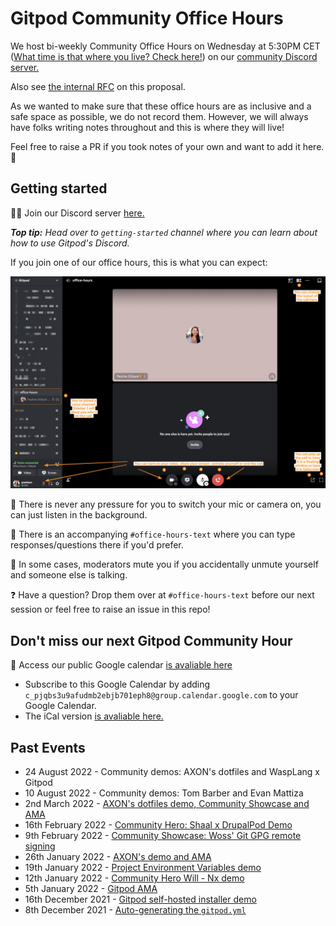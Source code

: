 # Gitpod Community Office Hours

We host bi-weekly Community Office Hours on Wednesday at 5:30PM CET ([What time is that where you live? Check here!](https://www.timeanddate.com/worldclock/converter.html?iso=20211216T163000&p1=tz_gmt&p2=tz_cet&p3=tz_pt&p4=240)) on our [community Discord server.](https://www.gitpod.io/chat)

Also see [the internal RFC](https://www.notion.so/gitpod/Gitpod-Community-Office-Hours-e85cc0d0a92644409635956292bf6b01) on this proposal.

As we wanted to make sure that these office hours are as inclusive and a safe space as possible, we do not record them. However, we will always have folks writing notes throughout and this is where they will live!

Feel free to raise a PR if you took notes of your own and want to add it here. 🧡

## Getting started

👋🏼 Join our Discord server [here.](https://www.gitpod.io/chat)

_**Top tip:** Head over to `getting-started` channel where you can learn about how to use Gitpod's Discord._

If you join one of our office hours, this is what you can expect:

![office-hours screenshot](screenshot.png)

📝 There is never any pressure for you to switch your mic or camera on, you can just listen in the background.

💬 There is an accompanying `#office-hours-text` where you can type responses/questions there if you'd prefer.

🚫 In some cases, moderators mute you if you accidentally unmute yourself and someone else is talking.

❓ Have a question? Drop them over at `#office-hours-text` before our next session or feel free to raise an issue in this repo!

## Don't miss our next Gitpod Community Hour

📅 Access our public Google calendar [is avaliable here](https://calendar.google.com/calendar/embed?src=c_pjqbs3u9afudmb2ebjb701eph8%40group.calendar.google.com&ctz=Europe%2FLondon)

- Subscribe to this Google Calendar by adding `c_pjqbs3u9afudmb2ebjb701eph8@group.calendar.google.com` to your Google Calendar.
- The iCal version [is avaliable here.](https://calendar.google.com/calendar/ical/c_pjqbs3u9afudmb2ebjb701eph8%40group.calendar.google.com/public/basic.ics)

## Past Events

- 24 August 2022 - Community demos: AXON's dotfiles and WaspLang x Gitpod
- 10 August 2022 - Community demos: Tom Barber and Evan Mattiza
- 2nd March 2022 - [AXON's dotfiles demo, Community Showcase and AMA](./2022/03/2022-03-02.md)
- 16th February 2022 - [Community Hero: Shaal x DrupalPod Demo](./2022/02/2022-02-16.md)
- 9th February 2022 - [Community Showcase: Woss' Git GPG remote signing](./2022/02/2022-02-09.md)
- 26th January 2022 - [AXON's demo and AMA](./2022/01/2022-01-26.md)
- 19th January 2022 - [Project Environment Variables demo](./2022/01/2022-01-19.md)
- 12th January 2022 - [Community Hero Will - Nx demo](./2022/01/2022-01-12.md)
- 5th January 2022 - [Gitpod AMA](./2022/01/2022-01-05.md)
- 16th December 2021 - [Gitpod self-hosted installer demo](./2021/12/2021-12-16.md)
- 8th December 2021 - [Auto-generating the `gitpod.yml`](./2021/12/2021-12-08.md)

